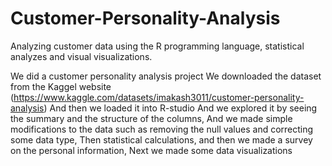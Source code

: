 # Customer-Personality-Analysis
Analyzing customer data using the R programming language, statistical analyzes and visual visualizations.

We did a customer personality analysis project
We downloaded the dataset from the Kaggel website (https://www.kaggle.com/datasets/imakash3011/customer-personality-analysis)
And then we loaded it into R-studio
And we explored it by seeing the summary and the structure of the columns,
And we made simple modifications to the data such as removing the null values and correcting some data type,
Then statistical calculations, and then we made a survey on the personal information,
Next we made some data visualizations
